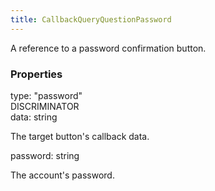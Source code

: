 ```yaml
---
title: CallbackQueryQuestionPassword
---
```


A reference to a password confirmation button.

### Properties

<div class="flex flex-col gap-3"><div><div class="flex gap-2"><div class="font-mono p" id="p_type" data-anchor><span class="font-bold">type</span><span class="opacity-50">:</span> <span>&quot;password&quot;</span></div><div class="flex items-center"><div class="bg-dbt px-1.5 rounded-md select-none text-fgt text-[10px]">DISCRIMINATOR</div></div></div></div><div><div class="flex gap-2"><div class="font-mono p" id="p_data" data-anchor><span class="font-bold">data</span><span class="opacity-50">:</span> <span>string</span></div></div><div class="pl-3"><div class="no-margin">

The target button's callback data.

</div></div></div><div><div class="flex gap-2"><div class="font-mono p" id="p_password" data-anchor><span class="font-bold">password</span><span class="opacity-50">:</span> <span>string</span></div></div><div class="pl-3"><div class="no-margin">

The account's password.

</div></div></div></div>

